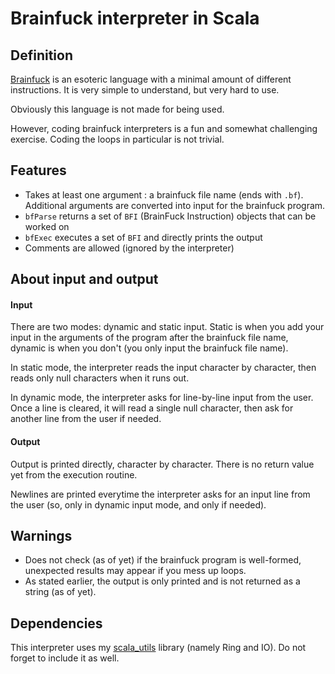 # Brainfuck interpreter in Scala

## Definition

[Brainfuck](https://en.wikipedia.org/wiki/Brainfuck) is an esoteric language with a minimal amount
of different instructions. It is very simple to understand, but very hard to use.

Obviously this language is not made for being used.

However, coding brainfuck interpreters is a fun and somewhat challenging exercise. Coding the loops
in particular is not trivial.

## Features

- Takes at least one argument : a brainfuck file name (ends with <code>.bf</code>). Additional
arguments are converted into input for the brainfuck program.
- <code>bfParse</code> returns a set of <code>BFI</code> (BrainFuck Instruction) objects that can be worked on
- <code>bfExec</code> executes a set of <code>BFI</code> and directly prints the output
- Comments are allowed (ignored by the interpreter)

## About input and output

#### Input

There are two modes: dynamic and static input.
Static is when you add your input in the arguments of the program after the brainfuck file name, dynamic is when you don't (you only input the brainfuck file name).

In static mode, the interpreter reads the input character by character, then reads only null characters when it runs out.

In dynamic mode, the interpreter asks for line-by-line input from the user. Once a line is cleared, it will read a single null character, then ask for another line from the user if needed.

#### Output

Output is printed directly, character by character. There is no return value yet from the execution routine.

Newlines are printed everytime the interpreter asks for an input line from the user (so, only in dynamic input mode, and only if needed).

## Warnings

- Does not check (as of yet) if the brainfuck program is well-formed, unexpected results may appear
if you mess up loops.
- As stated earlier, the output is only printed and is not returned as a string (as of yet).

## Dependencies

This interpreter uses my [scala_utils](https://github.com/HiinoFW/scala_utils/tree/master) library
(namely Ring and IO). Do not forget to include it as well.
